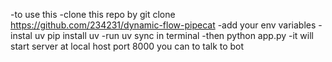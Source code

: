 -to use this
-clone this repo by git clone https://github.com/234231/dynamic-flow-pipecat
-add your env variables
-instal uv pip install uv 
-run uv sync in terminal 
-then python app.py
-it will start server at local host port 8000 you can  to talk to bot

